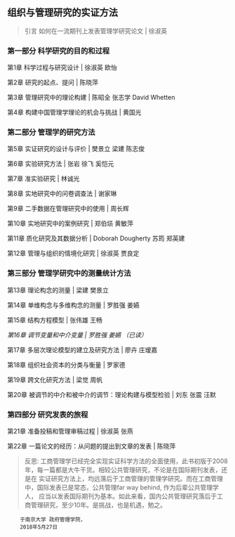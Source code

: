 ## 组织与管理研究的实证方法
>引言 如何在一流期刊上发表管理学研究论文 | 徐淑英 

### 第一部分 科学研究的目的和过程

第1章 科学过程与研究设计 | 徐淑英 欧怡

第2章 研究的起点、提问 | 陈晓萍

第3章 管理研究中的理论构建 | 陈昭全 张志学 David Whetten

第4章 构建中国管理学理论的机会与挑战 | 黄国光

### 第二部分 管理学的研究方法
第5章 实证研究的设计与评价 | 樊景立 梁建 陈志俊

第6章 实验研究方法 | 张岩 徐飞 奚恺元

第7章 准实验研究 | 林诚光

第8章 实地研究中的问卷调查法 | 谢家琳

第9章 二手数据在管理研究中的使用 | 周长辉

第10章 实地研究中的案例研究 | 郑伯埙 黄敏萍

第11章 质化研究及其数据分析 | Doborah Dougherty 苏筠 郑英建

第12章 管理与组织的情境化研究 | 徐淑英 贾良定

### 第三部分 管理学研究中的测量统计方法
第13章 理论构念的测量 | 梁建 樊景立

第14章 单维构念与多维构念的测量 | 罗胜强 姜嬿

第15章 结构方程模型 | 张伟雄 王畅

*第16章 调节变量和中介变量 | 罗胜强 姜嬿 （已读）*

第17章 多层次理论模型的建立及研究方法 | 廖卉 庄瑷嘉

第18章 组织社会资本的分类与衡量 | 罗家德

第19章 跨文化研究方法 | 梁觉 周帆

第20章 被调节的中介和被中介的调节：理论构建与模型检验 | 刘东 张震 汪默

### 第四部分 研究发表的旅程
第21章 准备投稿和管理审稿过程 | 徐淑英 张燕

第22章 一篇论文的经历：从问题的提出到文章的发表 | 陈晓萍

> 反思: 工商管理学已经完全实现实证科学方法的全面使用，此书初版于2008年，每一篇都是大牛干货。相较公共管理研究，不论是在国际期刊发表，还是在
        实证研究方法上，均远落后于工商管理的管理学研究。而在工商管理中，国际发表已是常态，公共管理far way behind, 作为后辈公共管理学人，
        应当以发表国际期刊为基本。如此来看，国内公共管理研究落后于工商管理研究，至少10年。是挑战，也是机遇，勉之。
        
        于南京大学 政府管理学院，
        2018年5月27日
